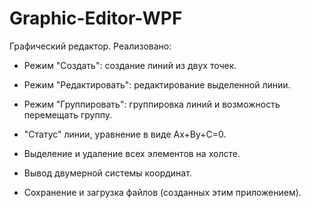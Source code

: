 # Graphic-Editor-WPF

Графический редактор.
Реализовано:
- Режим "Создать": создание линий из двух точек.
- Режим "Редактировать": редактирование выделенной линии.
- Режим "Группировать": группировка линий и возможность перемещать группу.

- "Статус" линии, уравнение в виде Ax+By+C=0.
- Выделение и удаление всех элементов на холсте.
- Вывод двумерной системы координат.
- Сохранение и загрузка файлов (созданных этим приложением).
